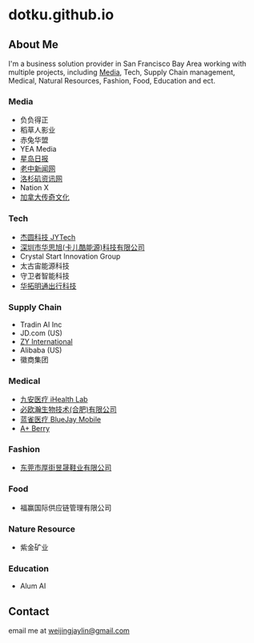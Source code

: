 # dotku.github.io

## About Me

I'm a business solution provider in San Francisco Bay Area working with multiple projects, 
including [Media](/marketing), Tech, Supply Chain management, Medical, Natural Resources,
Fashion, Food, Education and ect.

### Media

* 负负得正
* 稻草人影业
* 赤兔华盟
* YEA Media
* [星岛日报](https://www.singtaousa.com/)
* [老中新闻网](https://newsforchinese.com/)
* [洛杉矶资讯网](https://www.chineseinla.com/)
* Nation X
* [加拿大传奇文化](https://thelegendsmedia.com/)

### Tech

* [杰圆科技 JYTech](https://jytech.us)
* [深圳市华思旭(卡儿酷能源)科技有限公司](https://www.carku.com/)
* Crystal Start Innovation Group
* 太古宙能源科技
* 守卫者智能科技
* [华拓明通出行科技](https://ouxi.us)

### Supply Chain

* Tradin AI Inc
* JD.com (US)
* [ZY International](https://www.zyinternationaltrade.com/)
* Alibaba (US)
* 徽商集团

### Medical

* [九安医疗 iHealth Lab](https://ihealthlabs.com/)
* [必欧瀚生物技术(合肥)有限公司](https://www.hf.biouhan.com/)
* [蓝雀医疗 BlueJay Mobile](https://www.bluejayhealth.com/)
* [A+ Berry](https://aplusberry.com/)

### Fashion

* [东莞市厚街昱晟鞋业有限公司](https://dotku.us/dongguan-houjie-yusheng-shoes/)

### Food

* 福赢国际供应链管理有限公司

### Nature Resource

* 紫金矿业

### Education

* Alum AI

## Contact

email me at [weijingjaylin@gmail.com](mailto:weijingjaylin@gmail.com)
